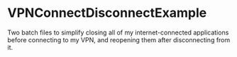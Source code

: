 # VPNConnectDisconnectExample
Two batch files to simplify closing all of my internet-connected applications before connecting to my VPN, and reopening them after disconnecting from it.
